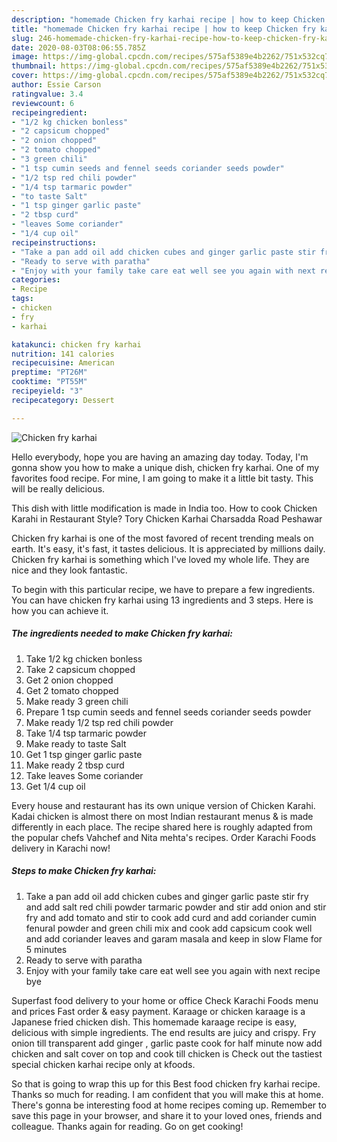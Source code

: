 ```yaml
---
description: "homemade Chicken fry karhai recipe | how to keep Chicken fry karhai"
title: "homemade Chicken fry karhai recipe | how to keep Chicken fry karhai"
slug: 246-homemade-chicken-fry-karhai-recipe-how-to-keep-chicken-fry-karhai
date: 2020-08-03T08:06:55.785Z
image: https://img-global.cpcdn.com/recipes/575af5389e4b2262/751x532cq70/chicken-fry-karhai-recipe-main-photo.jpg
thumbnail: https://img-global.cpcdn.com/recipes/575af5389e4b2262/751x532cq70/chicken-fry-karhai-recipe-main-photo.jpg
cover: https://img-global.cpcdn.com/recipes/575af5389e4b2262/751x532cq70/chicken-fry-karhai-recipe-main-photo.jpg
author: Essie Carson
ratingvalue: 3.4
reviewcount: 6
recipeingredient:
- "1/2 kg chicken bonless"
- "2 capsicum chopped"
- "2 onion chopped"
- "2 tomato chopped"
- "3 green chili"
- "1 tsp cumin seeds and fennel seeds coriander seeds powder"
- "1/2 tsp red chili powder"
- "1/4 tsp tarmaric powder"
- "to taste Salt"
- "1 tsp ginger garlic paste"
- "2 tbsp curd"
- "leaves Some coriander"
- "1/4 cup oil"
recipeinstructions:
- "Take a pan add oil add chicken cubes and ginger garlic paste stir fry and add salt red chili powder tarmaric powder and stir add onion and stir fry and add tomato and stir to cook add curd and add coriander cumin fenural powder and green chili mix and cook add capsicum cook well and add coriander leaves and garam masala and keep in slow Flame for 5 minutes"
- "Ready to serve with paratha"
- "Enjoy with your family take care eat well see you again with next recipe bye"
categories:
- Recipe
tags:
- chicken
- fry
- karhai

katakunci: chicken fry karhai 
nutrition: 141 calories
recipecuisine: American
preptime: "PT26M"
cooktime: "PT55M"
recipeyield: "3"
recipecategory: Dessert

---
```



![Chicken fry karhai](https://img-global.cpcdn.com/recipes/575af5389e4b2262/751x532cq70/chicken-fry-karhai-recipe-main-photo.jpg)

Hello everybody, hope you are having an amazing day today. Today, I'm gonna show you how to make a unique dish, chicken fry karhai. One of my favorites food recipe. For mine, I am going to make it a little bit tasty. This will be really delicious.

This dish with little modification is made in India too. How to cook Chicken Karahi in Restaurant Style? Tory Chicken Karhai Charsadda Road Peshawar

Chicken fry karhai is one of the most favored of recent trending meals on earth. It's easy, it's fast, it tastes delicious. It is appreciated by millions daily. Chicken fry karhai is something which I've loved my whole life. They are nice and they look fantastic.


To begin with this particular recipe, we have to prepare a few ingredients. You can have chicken fry karhai using 13 ingredients and 3 steps. Here is how you can achieve it.

<!--inarticleads1-->

##### The ingredients needed to make Chicken fry karhai:

1. Take 1/2 kg chicken bonless
1. Take 2 capsicum chopped
1. Get 2 onion chopped
1. Get 2 tomato chopped
1. Make ready 3 green chili
1. Prepare 1 tsp cumin seeds and fennel seeds coriander seeds powder
1. Make ready 1/2 tsp red chili powder
1. Take 1/4 tsp tarmaric powder
1. Make ready to taste Salt
1. Get 1 tsp ginger garlic paste
1. Make ready 2 tbsp curd
1. Take leaves Some coriander
1. Get 1/4 cup oil


Every house and restaurant has its own unique version of Chicken Karahi. Kadai chicken is almost there on most Indian restaurant menus &amp; is made differently in each place. The recipe shared here is roughly adapted from the popular chefs Vahchef and Nita mehta&#39;s recipes. Order Karachi Foods delivery in Karachi now! 

<!--inarticleads2-->

##### Steps to make Chicken fry karhai:

1. Take a pan add oil add chicken cubes and ginger garlic paste stir fry and add salt red chili powder tarmaric powder and stir add onion and stir fry and add tomato and stir to cook add curd and add coriander cumin fenural powder and green chili mix and cook add capsicum cook well and add coriander leaves and garam masala and keep in slow Flame for 5 minutes
1. Ready to serve with paratha
1. Enjoy with your family take care eat well see you again with next recipe bye


Superfast food delivery to your home or office Check Karachi Foods menu and prices Fast order &amp; easy payment. Karaage or chicken karaage is a Japanese fried chicken dish. This homemade karaage recipe is easy, delicious with simple ingredients. The end results are juicy and crispy. Fry onion till transparent add ginger , garlic paste cook for half minute now add chicken and salt cover on top and cook till chicken is Check out the tastiest special chicken karhai recipe only at kfoods. 

So that is going to wrap this up for this Best food chicken fry karhai recipe. Thanks so much for reading. I am confident that you will make this at home. There's gonna be interesting food at home recipes coming up. Remember to save this page in your browser, and share it to your loved ones, friends and colleague. Thanks again for reading. Go on get cooking!
